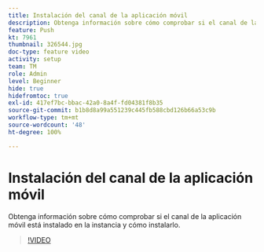 ```yaml
---
title: Instalación del canal de la aplicación móvil
description: Obtenga información sobre cómo comprobar si el canal de la aplicación móvil está instalado en la instancia y cómo instalarlo.
feature: Push
kt: 7961
thumbnail: 326544.jpg
doc-type: feature video
activity: setup
team: TM
role: Admin
level: Beginner
hide: true
hidefromtoc: true
exl-id: 417ef7bc-bbac-42a0-8a4f-fd04381f8b35
source-git-commit: b1b8d8a99a551239c445fb588cbd126b66a53c9b
workflow-type: tm+mt
source-wordcount: '48'
ht-degree: 100%

---
```


# Instalación del canal de la aplicación móvil

Obtenga información sobre cómo comprobar si el canal de la aplicación móvil está instalado en la instancia y cómo instalarlo.

>[!VIDEO](https://video.tv.adobe.com/v/326544?quality=12&learn=on)
